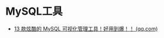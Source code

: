 # MySQL工具

- [13 款炫酷的 MySQL 可视化管理工具！好用到爆！！ (qq.com)](https://mp.weixin.qq.com/s/ypxQ7PM6twM0z2qOp1Jv0g)